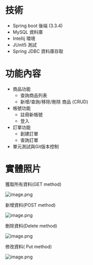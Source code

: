 # 技術

- Spring boot 後端 (3.3.4)
- MySQL 資料庫
- Intellij 環境
- JUnit5 測試
- Spring JDBC 資料庫存取

# 功能內容

- 商品功能
    - 查詢商品列表
    - 新增/查詢/移除/刪除 商品 (CRUD)
- 帳號功能
    - 註冊新帳號
    - 登入
- 訂單功能
    - 創建訂單
    - 查詢訂單
- 單元測試與Git版本控制

# 實體照片

獲取所有資料(GET method)

![image.png](https://prod-files-secure.s3.us-west-2.amazonaws.com/a8306191-4a20-49b0-b04a-45c08be877ad/e9b17857-89e3-473b-aaa9-e83ae9251db0/image.png)

新增資料(POST method)

![image.png](https://prod-files-secure.s3.us-west-2.amazonaws.com/a8306191-4a20-49b0-b04a-45c08be877ad/2221fcba-dea8-405d-92e0-89ca91ee5cb5/image.png)

刪除資料(Delete method)

![image.png](https://prod-files-secure.s3.us-west-2.amazonaws.com/a8306191-4a20-49b0-b04a-45c08be877ad/55eeca9b-1d72-4a5f-bf78-b47cd0957b85/image.png)

修改資料( Put method)

![image.png](https://prod-files-secure.s3.us-west-2.amazonaws.com/a8306191-4a20-49b0-b04a-45c08be877ad/bfabe72c-76a4-440b-a4bc-be21ba93d06a/image.png)
